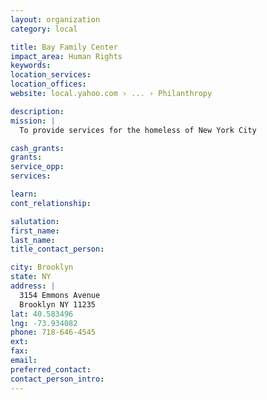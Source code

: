 ```yaml
---
layout: organization
category: local

title: Bay Family Center
impact_area: Human Rights
keywords: 
location_services: 
location_offices: 
website: local.yahoo.com › ... › Philanthropy‎

description: 
mission: |
  To provide services for the homeless of New York City

cash_grants: 
grants: 
service_opp: 
services: 

learn: 
cont_relationship: 

salutation: 
first_name: 
last_name: 
title_contact_person: 

city: Brooklyn
state: NY
address: |
  3154 Emmons Avenue  
  Brooklyn NY 11235
lat: 40.583496
lng: -73.934082
phone: 718-646-4545
ext: 
fax: 
email: 
preferred_contact: 
contact_person_intro: 
---
```

